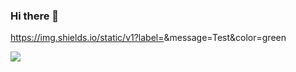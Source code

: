 ### Hi there 👋

https://img.shields.io/static/v1?label=<LABEL>&message=Test&color=green


<img src="https://upload.wikimedia.org/wikipedia/commons/thumb/1/11/Test-Logo.svg/783px-Test-Logo.svg.png">
